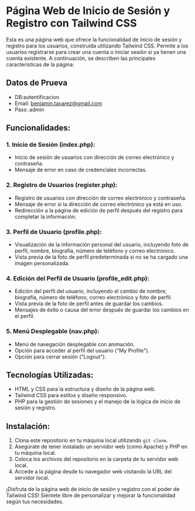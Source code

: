 # Página Web de Inicio de Sesión y Registro con Tailwind CSS

Esta es una página web que ofrece la funcionalidad de inicio de sesión y registro para los usuarios, construida utilizando Tailwind CSS. Permite a los usuarios registrarse para crear una cuenta o iniciar sesión si ya tienen una cuenta existente. A continuación, se describen las principales características de la página:

## Datos de Prueva
- DB:autentificacion
- Email: benjamin.tavarez@gmail.com
- Pass: admin 

## Funcionalidades:

### 1. Inicio de Sesión (index.php):

- Inicio de sesión de usuarios con dirección de correo electrónico y contraseña.
- Mensaje de error en caso de credenciales incorrectas.

### 2. Registro de Usuarios (register.php):

- Registro de usuarios con dirección de correo electrónico y contraseña.
- Mensaje de error si la dirección de correo electrónico ya está en uso.
- Redirección a la página de edición de perfil después del registro para completar la información.

### 3. Perfil de Usuario (profile.php):

- Visualización de la información personal del usuario, incluyendo foto de perfil, nombre, biografía, número de teléfono y correo electrónico.
- Vista previa de la foto de perfil predeterminada si no se ha cargado una imagen personalizada.

### 4. Edición del Perfil de Usuario (profile_edit.php):

- Edición del perfil del usuario, incluyendo el cambio de nombre, biografía, número de teléfono, correo electrónico y foto de perfil.
- Vista previa de la foto de perfil antes de guardar los cambios.
- Mensajes de éxito o causa del error después de guardar los cambios en el perfil.

### 5. Menú Desplegable (nav.php):

- Menú de navegación desplegable con animación.
- Opción para acceder al perfil del usuario ("My Profile").
- Opción para cerrar sesión ("Logout").

## Tecnologías Utilizadas:

- HTML y CSS para la estructura y diseño de la página web.
- Tailwind CSS para estilos y diseño responsivo.
- PHP para la gestión de sesiones y el manejo de la lógica de inicio de sesión y registro.

## Instalación:

1. Clona este repositorio en tu máquina local utilizando `git clone`.
2. Asegúrate de tener instalado un servidor web (como Apache) y PHP en tu máquina local.
3. Coloca los archivos del repositorio en la carpeta de tu servidor web local.
4. Accede a la página desde tu navegador web visitando la URL del servidor local.

¡Disfruta de la página web de inicio de sesión y registro con el poder de Tailwind CSS! Siéntete libre de personalizar y mejorar la funcionalidad según tus necesidades.